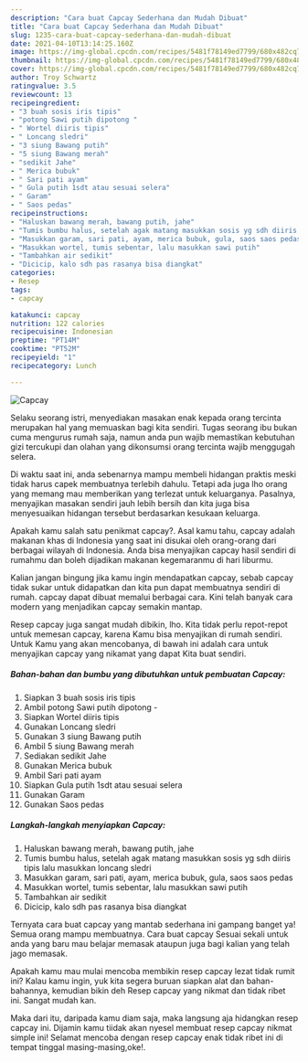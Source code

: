 ```yaml
---
description: "Cara buat Capcay Sederhana dan Mudah Dibuat"
title: "Cara buat Capcay Sederhana dan Mudah Dibuat"
slug: 1235-cara-buat-capcay-sederhana-dan-mudah-dibuat
date: 2021-04-10T13:14:25.160Z
image: https://img-global.cpcdn.com/recipes/5481f78149ed7799/680x482cq70/capcay-foto-resep-utama.jpg
thumbnail: https://img-global.cpcdn.com/recipes/5481f78149ed7799/680x482cq70/capcay-foto-resep-utama.jpg
cover: https://img-global.cpcdn.com/recipes/5481f78149ed7799/680x482cq70/capcay-foto-resep-utama.jpg
author: Troy Schwartz
ratingvalue: 3.5
reviewcount: 13
recipeingredient:
- "3 buah sosis iris tipis"
- "potong Sawi putih dipotong "
- " Wortel diiris tipis"
- " Loncang sledri"
- "3 siung Bawang putih"
- "5 siung Bawang merah"
- "sedikit Jahe"
- " Merica bubuk"
- " Sari pati ayam"
- " Gula putih 1sdt atau sesuai selera"
- " Garam"
- " Saos pedas"
recipeinstructions:
- "Haluskan bawang merah, bawang putih, jahe"
- "Tumis bumbu halus, setelah agak matang masukkan sosis yg sdh diiris tipis lalu masukkan loncang sledri"
- "Masukkan garam, sari pati, ayam, merica bubuk, gula, saos saos pedas"
- "Masukkan wortel, tumis sebentar, lalu masukkan sawi putih"
- "Tambahkan air sedikit"
- "Dicicip, kalo sdh pas rasanya bisa diangkat"
categories:
- Resep
tags:
- capcay

katakunci: capcay 
nutrition: 122 calories
recipecuisine: Indonesian
preptime: "PT14M"
cooktime: "PT52M"
recipeyield: "1"
recipecategory: Lunch

---
```



![Capcay](https://img-global.cpcdn.com/recipes/5481f78149ed7799/680x482cq70/capcay-foto-resep-utama.jpg)

Selaku seorang istri, menyediakan masakan enak kepada orang tercinta merupakan hal yang memuaskan bagi kita sendiri. Tugas seorang ibu bukan cuma mengurus rumah saja, namun anda pun wajib memastikan kebutuhan gizi tercukupi dan olahan yang dikonsumsi orang tercinta wajib menggugah selera.

Di waktu  saat ini, anda sebenarnya mampu membeli hidangan praktis meski tidak harus capek membuatnya terlebih dahulu. Tetapi ada juga lho orang yang memang mau memberikan yang terlezat untuk keluarganya. Pasalnya, menyajikan masakan sendiri jauh lebih bersih dan kita juga bisa menyesuaikan hidangan tersebut berdasarkan kesukaan keluarga. 



Apakah kamu salah satu penikmat capcay?. Asal kamu tahu, capcay adalah makanan khas di Indonesia yang saat ini disukai oleh orang-orang dari berbagai wilayah di Indonesia. Anda bisa menyajikan capcay hasil sendiri di rumahmu dan boleh dijadikan makanan kegemaranmu di hari liburmu.

Kalian jangan bingung jika kamu ingin mendapatkan capcay, sebab capcay tidak sukar untuk didapatkan dan kita pun dapat membuatnya sendiri di rumah. capcay dapat dibuat memalui berbagai cara. Kini telah banyak cara modern yang menjadikan capcay semakin mantap.

Resep capcay juga sangat mudah dibikin, lho. Kita tidak perlu repot-repot untuk memesan capcay, karena Kamu bisa menyajikan di rumah sendiri. Untuk Kamu yang akan mencobanya, di bawah ini adalah cara untuk menyajikan capcay yang nikamat yang dapat Kita buat sendiri.

<!--inarticleads1-->

##### Bahan-bahan dan bumbu yang dibutuhkan untuk pembuatan Capcay:

1. Siapkan 3 buah sosis iris tipis
1. Ambil potong Sawi putih dipotong -
1. Siapkan  Wortel diiris tipis
1. Gunakan  Loncang sledri
1. Gunakan 3 siung Bawang putih
1. Ambil 5 siung Bawang merah
1. Sediakan sedikit Jahe
1. Gunakan  Merica bubuk
1. Ambil  Sari pati ayam
1. Siapkan  Gula putih 1sdt atau sesuai selera
1. Gunakan  Garam
1. Gunakan  Saos pedas




<!--inarticleads2-->

##### Langkah-langkah menyiapkan Capcay:

1. Haluskan bawang merah, bawang putih, jahe
1. Tumis bumbu halus, setelah agak matang masukkan sosis yg sdh diiris tipis lalu masukkan loncang sledri
1. Masukkan garam, sari pati, ayam, merica bubuk, gula, saos saos pedas
1. Masukkan wortel, tumis sebentar, lalu masukkan sawi putih
1. Tambahkan air sedikit
1. Dicicip, kalo sdh pas rasanya bisa diangkat




Ternyata cara buat capcay yang mantab sederhana ini gampang banget ya! Semua orang mampu membuatnya. Cara buat capcay Sesuai sekali untuk anda yang baru mau belajar memasak ataupun juga bagi kalian yang telah jago memasak.

Apakah kamu mau mulai mencoba membikin resep capcay lezat tidak rumit ini? Kalau kamu ingin, yuk kita segera buruan siapkan alat dan bahan-bahannya, kemudian bikin deh Resep capcay yang nikmat dan tidak ribet ini. Sangat mudah kan. 

Maka dari itu, daripada kamu diam saja, maka langsung aja hidangkan resep capcay ini. Dijamin kamu tiidak akan nyesel membuat resep capcay nikmat simple ini! Selamat mencoba dengan resep capcay enak tidak ribet ini di tempat tinggal masing-masing,oke!.

